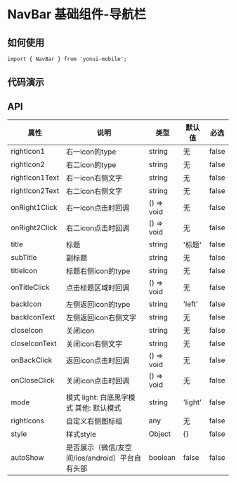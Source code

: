 # NavBar 基础组件-导航栏
## 如何使用

```
import { NavBar } from 'yonui-mobile';

```

## 代码演示


## API

属性 | 说明 | 类型 | 默认值 | 必选
----|-----|------|------|------
rightIcon1 | 右一icon的type | string | 无 | false
rightIcon2 | 右二icon的type | string | 无 | false
rightIcon1Text | 右一icon右侧文字 | string | 无 | false
rightIcon2Text | 右二icon右侧文字 | string | 无 | false
onRight1Click | 右一icon点击时回调 | () => void | 无 | false
onRight2Click | 右二icon点击时回调 | () => void | 无 | false
title | 标题 | string | '标题' | false
subTitle | 副标题 | string | 无 | false
titleIcon | 标题右侧icon的type | string | 无 | false
onTitleClick | 点击标题区域时回调 | () => void | 无 | false
backIcon | 左侧返回icon的type | string | 'left' | false
backIconText | 左侧返回icon右侧文字 | string | 无 | false
closeIcon | 关闭icon | string | 无 | false
closeIconText | 关闭icon右侧文字 | string | 无 | false
onBackClick | 返回icon点击时回调 | () => void | 无 | false
onCloseClick | 关闭icon点击时回调 | () => void | 无 | false
mode | 模式 light: 白底黑字模式 其他: 默认模式 | string | 'light' | false
rightIcons | 自定义右侧图标组 | any | 无 | false
style | 样式style | Object | {} | false
autoShow | 是否展示（微信/友空间/ios/android）平台自有头部 | boolean | false | false
